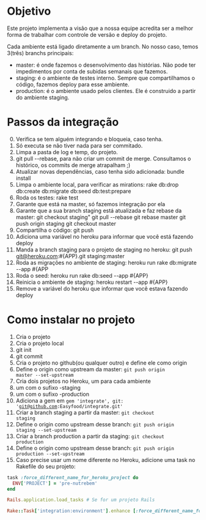 # Objetivo

Este projeto implementa a visão que a nossa equipe acredita ser a melhor forma de trabalhar com controle de versão e deploy do projeto.

Cada ambiente está ligado diretamente a um branch. No nosso caso, temos 3(três) branchs principais:

 * master: é onde fazemos o desenvolvimento das histórias. Não pode ter impedimentos por conta de subidas semanais que fazemos. 
 * staging: é o ambiente de testes interno. Sempre que compartilhamos o código, fazemos deploy para esse ambiente.
 * production: é o ambiente usado pelos clientes. Ele é construido a partir do ambiente staging.

# Passos da integração

0. Verifica se tem alguém integrando e bloqueia, caso tenha.
1. Só executa se não tiver nada para ser commitado.
2. Limpa a pasta de log e temp, do projeto.
3. git pull --rebase, para não criar um commit de merge. Consultamos o histórico, os commits de merge atrapalham ;)
4. Atualizar novas dependências, caso tenha sido adicionada: bundle install
5. Limpa o ambiente local, para verificar as mirations: rake db:drop db:create db:migrate db:seed db:test:prepare
6. Roda os testes: rake test
7. Garante que está na master, só fazemos integração por ela
8. Garante que a sua branch staging está atualizada e faz rebase da master:
      git checkout staging"
      git pull --rebase
      git rebase master
      git push origin staging
      git checkout master
9. Compartilha o código: git push
10. Adiciona uma variável no heroku para informar que você está fazendo deploy
11. Manda a branch staging para o projeto de staging no heroku: git push git@heroku.com:#{APP}.git staging:master
12. Roda as migrações no ambiente de staging: heroku run rake db:migrate --app #{APP
13. Roda o seed: heroku run rake db:seed --app #{APP}
14. Reinicia o ambiente de staging: heroku restart --app #{APP}
15. Remove a variável do heroku que informar que você estava fazendo deploy

# Como instalar no projeto

1. Cria o projeto
  1. Cria o projeto local
  1. git init
  1. git commit
  1. Cria o projeto no github(ou qualquer outro) e define ele como origin
  1. Define o origin como upstream da master:  <code>git push origin master --set-upstream </code>
  1. Cria dois projetos no Heroku, um para cada ambiente
  1. um com o sufixo -staging
  1. um com o sufixo -production
1. Adiciona a gem em <code>gem 'integrate', git: 'git@github.com:Easyfood/integrate.git'</code>
1. Criar a branch staging a partir da master: <code>git checkout staging</code>
1. Define o origin como upstream desse branch: <code>git push origin staging --set-upstream </code>
1. Criar a branch production a partir da staging: <code>git checkout production</code>
1. Define o origin como upstream desse branch: <code>git push origin production --set-upstream </code>
1. Caso precise usar um nome diferente no Heroku, adicione uma task no Rakefile do seu projeto:
```rake
task :force_different_name_for_heroku_project do
  ENV['PROJECT'] = 'pre-nutrebem'
end

Rails.application.load_tasks # Se for um projeto Rails

Rake::Task['integration:environment'].enhance [:force_different_name_for_heroku_project]
```
